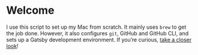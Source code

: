 # Welcome

I use this script to set up my Mac from scratch. It mainly uses `brew` to get the job done. However, it also configures `git`, GitHub and GitHub CLI, and sets up a Gatsby development environment. If you’re curious, [take a closer look](./set-up-your-mac.sh)!
